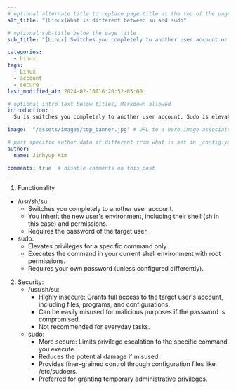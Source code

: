 ```yaml
---
# optional alternate title to replace page.title at the top of the page
alt_title: "[Linux]What is different between su and sudo"

# optional sub-title below the page title
sub_title: "[Linux] Switches you completely to another user account or Elevates privileges for a specific command only."

categories:
  - Linux
tags:
  - Linux
  - account
  - secure
last_modified_at: 2024-02-10T16:20:52-05:00

# optional intro text below titles, Markdown allowed
introduction: |
  Su is switches you completely to another user account. Sudo is elevates privileges for a specific command only.

image:  "/assets/images/top_banner.jpg" # URL to a hero image associated with the post (e.g., /assets/page-pic.jpg)

# post specific author data if different from what is set in _config.yml 
author:
  name: Jinhyup Kim 

comments: true  # disable comments on this post
---
```


1. Functionality 
  - /usr/sh/su:
    - Switches you completely to another user account.
    - You inherit the new user's environment, including their shell (sh in this case) and permissions.
    - Requires the password of the target user.
  - sudo:
    - Elevates privileges for a specific command only.
    - Executes the command in your current shell environment with root permissions.
    - Requires your own password (unless configured differently).
2. Security:
   - /usr/sh/su:
     - Highly insecure: Grants full access to the target user's account, including files, programs, and configurations.
     - Can be easily misused for malicious purposes if the password is compromised.
     - Not recommended for everyday tasks.
   - sudo:
     - More secure: Limits privilege escalation to the specific command you execute.
     - Reduces the potential damage if misused.
     - Provides finer-grained control through configuration files like /etc/sudoers.
     - Preferred for granting temporary administrative privileges.